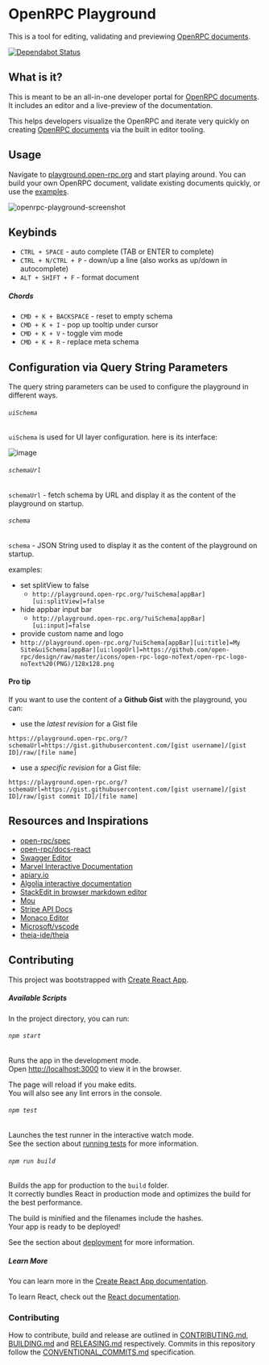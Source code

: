 # OpenRPC Playground

This is a tool for editing, validating and previewing [OpenRPC documents](https://spec.open-rpc.org/#openrpc-document).

[![Dependabot Status](https://api.dependabot.com/badges/status?host=github&repo=open-rpc/playground)](https://dependabot.com)

## What is it?
This is meant to be an all-in-one developer portal for [OpenRPC documents](https://spec.open-rpc.org/#openrpc-document). It includes an editor and a live-preview of the documentation.

This helps developers visualize the OpenRPC and iterate very quickly on creating [OpenRPC documents](https://spec.open-rpc.org/#openrpc-document) via the built in editor tooling.

## Usage

Navigate to [playground.open-rpc.org](https://playground.open-rpc.org/) and start playing around. You can build your own OpenRPC document, validate existing documents quickly, or use the [examples](https://github.com/open-rpc/examples).



![openrpc-playground-screenshot](https://user-images.githubusercontent.com/364566/60648033-ef5d6580-9df3-11e9-8b48-5e239f0c7574.png)

## Keybinds

- `CTRL + SPACE` - auto complete (TAB or ENTER to complete)
- `CTRL + N/CTRL + P` - down/up a line (also works as up/down in autocomplete)
- `ALT + SHIFT + F` - format document

##### Chords

- `CMD + K + BACKSPACE` - reset to empty schema
- `CMD + K + I` - pop up tooltip under cursor
- `CMD + K + V` - toggle vim mode
- `CMD + K + R` - replace meta schema

## Configuration via Query String Parameters
The query string parameters can be used to configure the playground in different ways.

###### `uiSchema`
`uiSchema` is used for UI layer configuration. here is its interface:

![image](https://user-images.githubusercontent.com/364566/63297271-d6b2ed00-c285-11e9-83ff-920e77b3c182.png)

###### `schemaUrl`
`schemaUrl` - fetch schema by URL and display it as the content of the playground on startup.

###### `schema`
`schema`  - JSON String used to  display it as the content of the playground on startup.

examples:

- set splitView to false
  - `http://playground.open-rpc.org/?uiSchema[appBar][ui:splitView]=false`
- hide appbar input bar
  - `http://playground.open-rpc.org/?uiSchema[appBar][ui:input]=false`
- provide custom name and logo
- `http://playground.open-rpc.org/?uiSchema[appBar][ui:title]=My Site&uiSchema[appBar][ui:logoUrl]=https://github.com/open-rpc/design/raw/master/icons/open-rpc-logo-noText/open-rpc-logo-noText%20(PNG)/128x128.png`

#### Pro tip

If you want to use the content of a __Github Gist__ with the playground, you can:
- use the _latest revision_ for a Gist file
```
https://playground.open-rpc.org/?schemaUrl=https://gist.githubusercontent.com/[gist username]/[gist ID]/raw/[file name]
```

- use a _specific revision_ for a Gist file:
```
https://playground.open-rpc.org/?schemaUrl=https://gist.githubusercontent.com/[gist username]/[gist ID]/raw/[gist commit ID]/[file name]
```

## Resources and Inspirations

- [open-rpc/spec](https://github.com/open-rpc/spec)
- [open-rpc/docs-react](https://github.com/open-rpc/docs-react)
- [Swagger Editor](https://editor.swagger.io/)
- [Marvel Interactive Documentation](https://developer.marvel.com/docs)
- [apiary.io](https://apiary.io/)
- [Algolia interactive documentation](https://www.algolia.com/doc/onboarding/#/pick-dataset)
- [StackEdit in browser markdown editor](https://stackedit.io/app#)
- [Mou](http://25.io/mou/)
- [Stripe API Docs](https://stripe.com/docs/api)
- [Monaco Editor](https://microsoft.github.io/monaco-editor/)
- [Microsoft/vscode](https://github.com/Microsoft/vscode)
- [theia-ide/theia](https://github.com/theia-ide/theia)


## Contributing

This project was bootstrapped with [Create React App](https://github.com/facebook/create-react-app).

##### Available Scripts

In the project directory, you can run:

###### `npm start`

Runs the app in the development mode.<br>
Open [http://localhost:3000](http://localhost:3000) to view it in the browser.

The page will reload if you make edits.<br>
You will also see any lint errors in the console.

###### `npm test`

Launches the test runner in the interactive watch mode.<br>
See the section about [running tests](https://facebook.github.io/create-react-app/docs/running-tests) for more information.

###### `npm run build`

Builds the app for production to the `build` folder.<br>
It correctly bundles React in production mode and optimizes the build for the best performance.

The build is minified and the filenames include the hashes.<br>
Your app is ready to be deployed!

See the section about [deployment](https://facebook.github.io/create-react-app/docs/deployment) for more information.

##### Learn More

You can learn more in the [Create React App documentation](https://facebook.github.io/create-react-app/docs/getting-started).

To learn React, check out the [React documentation](https://reactjs.org/).

### Contributing

How to contribute, build and release are outlined in [CONTRIBUTING.md](CONTRIBUTING.md), [BUILDING.md](BUILDING.md) and [RELEASING.md](RELEASING.md) respectively. Commits in this repository follow the [CONVENTIONAL_COMMITS.md](CONVENTIONAL_COMMITS.md) specification.
